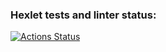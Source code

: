 ### Hexlet tests and linter status:
[![Actions Status](https://github.com/hr82alj/frontend-project-44/actions/workflows/hexlet-check.yml/badge.svg)](https://github.com/hr82alj/frontend-project-44/actions)